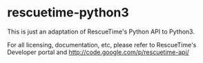 rescuetime-python3
==================

This is just an adaptation of RescueTime's Python API to Python3.

For all licensing, documentation, etc, please refer to RescueTime's Developer portal and
http://code.google.com/p/rescuetime-api/
